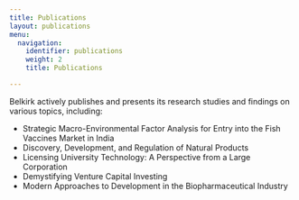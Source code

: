 ```yaml
---
title: Publications
layout: publications
menu:
  navigation:
    identifier: publications
    weight: 2
    title: Publications

---
```

Belkirk actively publishes and presents its research studies and findings on various topics, including:

* Strategic Macro-Environmental Factor Analysis for Entry into the Fish Vaccines Market in India
* Discovery, Development, and Regulation of Natural Products
* Licensing University Technology: A Perspective from a Large Corporation
* Demystifying Venture Capital Investing</li><li>Modern Approaches to Development in the Biopharmaceutical Industry